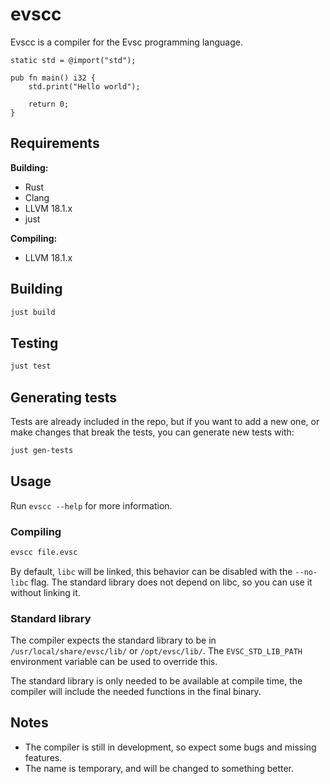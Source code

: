 # evscc

Evscc is a compiler for the Evsc programming language.

```zig
static std = @import("std");

pub fn main() i32 {
    std.print("Hello world");

    return 0;
}
```

## Requirements

**Building:**

- Rust
- Clang
- LLVM 18.1.x
- just

**Compiling:**

- LLVM 18.1.x

## Building

```sh
just build
```

## Testing

```sh
just test
```

## Generating tests

Tests are already included in the repo, but if you want to add a new one, or make changes that break the tests, you can generate new tests with:

```sh
just gen-tests
```

## Usage

Run `evscc --help` for more information.

### Compiling

```sh
evscc file.evsc
```

By default, `libc` will be linked, this behavior can be disabled with the `--no-libc` flag. The standard library does not depend on libc, so you can use it without linking it.

### Standard library

The compiler expects the standard library to be in `/usr/local/share/evsc/lib/` or `/opt/evsc/lib/`. The `EVSC_STD_LIB_PATH` environment variable can be used to override this.

The standard library is only needed to be available at compile time, the compiler will include the needed functions in the final binary.

## Notes

- The compiler is still in development, so expect some bugs and missing features.
- The name is temporary, and will be changed to something better.
